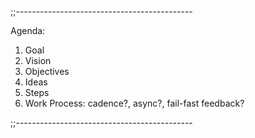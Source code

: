 ;;--------------------------------------------

Agenda: 
1. Goal
2. Vision
3. Objectives
4. Ideas 
5. Steps
6. Work Process: cadence?, async?, fail-fast feedback?
   
;;--------------------------------------------
